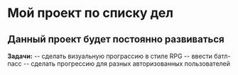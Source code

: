 # Мой проект по списку дел

## Данный проект будет постоянно развиваться

**Задачи:** 
-- сделать визуальную програссию в стиле RPG
-- ввести батл-пасс
-- сделать прогрессию для разных авторизованных пользователей
